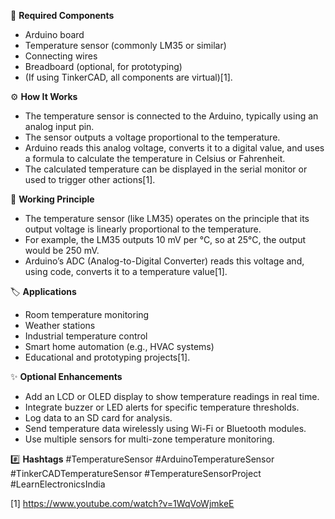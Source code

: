 🧰 **Required Components**
- Arduino board
- Temperature sensor (commonly LM35 or similar)
- Connecting wires
- Breadboard (optional, for prototyping)
- (If using TinkerCAD, all components are virtual)[1].

⚙️ **How It Works**
- The temperature sensor is connected to the Arduino, typically using an analog input pin.
- The sensor outputs a voltage proportional to the temperature.
- Arduino reads this analog voltage, converts it to a digital value, and uses a formula to calculate the temperature in Celsius or Fahrenheit.
- The calculated temperature can be displayed in the serial monitor or used to trigger other actions[1].

🔬 **Working Principle**
- The temperature sensor (like LM35) operates on the principle that its output voltage is linearly proportional to the temperature.
- For example, the LM35 outputs 10 mV per °C, so at 25°C, the output would be 250 mV.
- Arduino’s ADC (Analog-to-Digital Converter) reads this voltage and, using code, converts it to a temperature value[1].

🏷️ **Applications**
- Room temperature monitoring
- Weather stations
- Industrial temperature control
- Smart home automation (e.g., HVAC systems)
- Educational and prototyping projects[1].

✨ **Optional Enhancements**
- Add an LCD or OLED display to show temperature readings in real time.
- Integrate buzzer or LED alerts for specific temperature thresholds.
- Log data to an SD card for analysis.
- Send temperature data wirelessly using Wi-Fi or Bluetooth modules.
- Use multiple sensors for multi-zone temperature monitoring.

#️⃣ **Hashtags**
#TemperatureSensor #ArduinoTemperatureSensor #TinkerCADTemperatureSensor #TemperatureSensorProject #LearnElectronicsIndia

[1] https://www.youtube.com/watch?v=1WqVoWjmkeE
